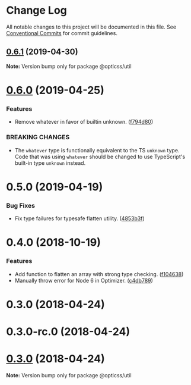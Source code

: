 # Change Log

All notable changes to this project will be documented in this file.
See [Conventional Commits](https://conventionalcommits.org) for commit guidelines.

## [0.6.1](https://github.com/linkedin/opticss/compare/@opticss/util@0.6.0...@opticss/util@0.6.1) (2019-04-30)

**Note:** Version bump only for package @opticss/util





# [0.6.0](https://github.com/linkedin/opticss/compare/@opticss/util@0.5.0...@opticss/util@0.6.0) (2019-04-25)


### Features

* Remove whatever in favor of builtin unknown. ([f794d80](https://github.com/linkedin/opticss/commit/f794d80))


### BREAKING CHANGES

* The `whatever` type is functionally equivalent to the TS
`unknown` type. Code that was using `whatever` should be changed to use
TypeScript's built-in type `unknown` instead.





# 0.5.0 (2019-04-19)


### Bug Fixes

* Fix type failures for typesafe flatten utility. ([4853b3f](https://github.com/linkedin/opticss/commit/4853b3f))



# 0.4.0 (2018-10-19)


### Features

* Add function to flatten an array with strong type checking. ([f104638](https://github.com/linkedin/opticss/commit/f104638))
* Manually throw error for Node 6 in Optimizer. ([c4db789](https://github.com/linkedin/opticss/commit/c4db789))



# 0.3.0 (2018-04-24)



# 0.3.0-rc.0 (2018-04-24)





<a name="0.3.0"></a>
# [0.3.0](https://github.com/linkedin/opticss/compare/v0.3.0-rc.0...v0.3.0) (2018-04-24)

**Note:** Version bump only for package @opticss/util
